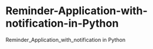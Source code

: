 # Reminder-Application-with-notification-in-Python
Reminder_Application_with_notification in Python

